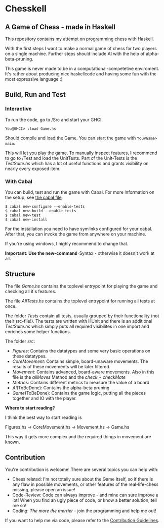 # Chesskell

## A Game of Chess - made in Haskell

This repository contains my attempt on programming chess with Haskell.

With the first steps I want to make a normal game of chess for two players on a single machine. 
Further steps should include AI with the help of alpha-beta-pruning.

This game is never made to be in a computational-competetive enviroment. It's rather about producing nice haskellcode and having some fun with the most expressive language :)

## Build, Run and Test

### Interactive

To run the code, go to /Src and start your GHCI. 

`You@GHCI> :load Game.hs`

Should compile and load the Game. You can start the game with `You@Game> main`. 

This will let you play the game. To manually inspect features, I recommend to go to /Test and load the UnitTests. 
Part of the Unit-Tests is the *TestSuite.hs* which has a lot of useful functions and grants visibility on nearly every exposed item. 

### With Cabal

You can build, test and run the game with Cabal. For more Information on the setup, see [the cabal file](Chesskell.cabal).

```
$ cabal new-configure --enable-tests
$ cabal new-build --enable tests
$ cabal new-test
$ cabal new-install
```

For the installation you need to have symlinks configured for your cabal. After that, you can invoke the game from anywhere on your machine. 

If you're using windows, I highly recommend to change that.

**Important: Use the new-command**-Syntax - otherwise it doesn't work at all.

## Structure

The file *Game.hs* contains the toplevel entrypoint for playing the game and checking all it`s features.

The file *AllTests.hs* contains the toplevel entrypoint for running all tests at once.

The folder *Tests* contain all tests, usually grouped by their functionality (not their src-file!).
The tests are written with HUnit and there is an additional *TestSuite.hs* which simply puts all required visibilites in one import and enriches some helper functions. 

The folder *src*:

* *Figures*: Contains the datatypes and some very basic operations on these datatypes.
* *CoreMovement*: Contains simple, board-unaware movements. The results of these movements will be later filtered.
* *Movement*: Contains advanced, board-aware movements. Also in this file is the *allMoves* Method and the *check* + *checkMate*
* *Metrics*: Contains different metrics to measure the value of a board
* *AI*(ToBeDone): Contains the alpha-beta pruning
* *Game*(ToBeDone): Contains the game logic, putting all the pieces together and IO with the player.

**Where to start reading?**

I think the best way to start reading is

Figures.hs -> CoreMovement.hs -> Movement.hs -> Game.hs

This way it gets more complex and the required things in movement are known.

## Contribution

You're contribution is welcome! There are several topics you can help with:

* Chess related: I'm not totally sure about the Game itself, so if there is any flaw in possible movements, or other features of the real-life-chess missing, please open an issue!
* Code-Review: Code can always improve - and mine can sure improve a lot! When you find an ugly piece of code, or know a better solution, tell me so!
* Coding: *The more the merrier* - join the programming and help me out!

If you want to help me via code, please refer to the [Contribution Guidelines](CONTRIBUTING.md).
